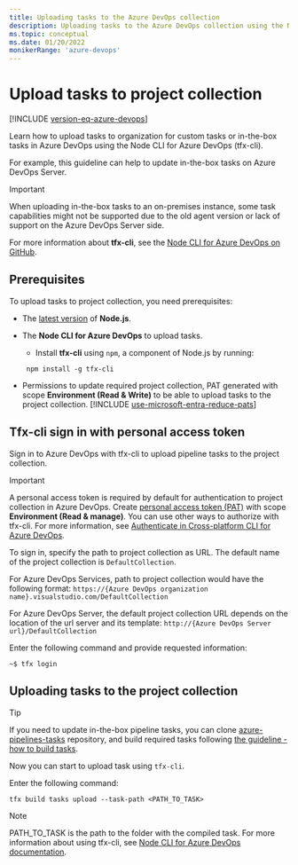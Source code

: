 ```yaml
---
title: Uploading tasks to the Azure DevOps collection
description: Uploading tasks to the Azure DevOps collection using the Node CLI for Azure DevOps
ms.topic: conceptual
ms.date: 01/20/2022
monikerRange: 'azure-devops'
---
```


# Upload tasks to project collection

[!INCLUDE [version-eq-azure-devops](../../includes/version-eq-azure-devops.md)]

Learn how to upload tasks to organization for custom tasks or in-the-box tasks in Azure DevOps using the Node CLI for Azure DevOps (tfx-cli).

For example, this guideline can help to update in-the-box tasks on Azure DevOps Server.

> [!IMPORTANT]
> When uploading in-the-box tasks to an on-premises instance, some task capabilities might not be supported due to the old agent version or lack of support on the Azure DevOps Server side.

For more information about **tfx-cli**, see the [Node CLI for Azure DevOps on GitHub](https://github.com/Microsoft/tfs-cli).

## Prerequisites

To upload tasks to project collection, you need prerequisites:

- The [latest version](https://nodejs.org/en/download/) of **Node.js**.
- The **Node CLI for Azure DevOps** to upload tasks.
  - Install **tfx-cli** using `npm`, a component of Node.js by running:

   ```
    npm install -g tfx-cli
   ```
- Permissions to update required project collection, PAT generated with scope **Environment (Read & Write)** to be able to upload tasks to the project collection.
  [!INCLUDE [use-microsoft-entra-reduce-pats](../../includes/use-microsoft-entra-reduce-pats.md)]

## Tfx-cli sign in with personal access token

Sign in to Azure DevOps with tfx-cli to upload pipeline tasks to the project collection.

> [!IMPORTANT]
> A personal access token is required by default for authentication to project collection in Azure DevOps. Create [personal access token (PAT)](../../organizations/accounts/use-personal-access-tokens-to-authenticate.md) with scope **Environment (Read & manage)**.
> You can use other ways to authorize with tfx-cli. For more information, see [Authenticate in Cross-platform CLI for Azure DevOps](../../integrate/get-started/auth/tfs-basic-auth.md).

To sign in, specify the path to project collection as URL. The default name of the project collection is `DefaultCollection`.

For Azure DevOps Services, path to project collection would have the following format:
`https://{Azure DevOps organization name}.visualstudio.com/DefaultCollection`

For Azure DevOps Server, the default project collection URL depends on the location of the url server and its template:
`http://{Azure DevOps Server url}/DefaultCollection`

Enter the following command and provide requested information:

```
~$ tfx login
```


## Uploading tasks to the project collection

> [!TIP]
> If you need to update in-the-box pipeline tasks, you can clone [azure-pipelines-tasks](https://github.com/microsoft/azure-pipelines-tasks) repository, and build required tasks following [the guideline - how to build tasks](https://github.com/microsoft/azure-pipelines-tasks/blob/master/docs/contribute.md#install-dependencies).

Now you can start to upload task using `tfx-cli`.

Enter the following command:

```
tfx build tasks upload --task-path <PATH_TO_TASK>
```

> [!NOTE]
> PATH_TO_TASK is the path to the folder with the compiled task. For more information about using tfx-cli, see [Node CLI for Azure DevOps documentation](https://github.com/microsoft/tfs-cli/blob/master/README.md).
